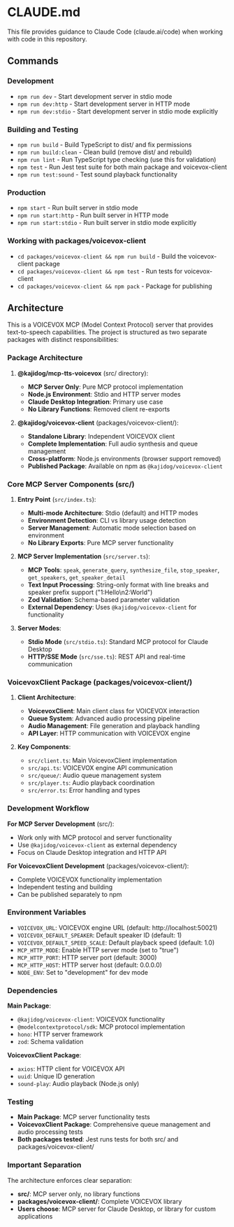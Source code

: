 # CLAUDE.md

This file provides guidance to Claude Code (claude.ai/code) when working with code in this repository.

## Commands

### Development
- `npm run dev` - Start development server in stdio mode
- `npm run dev:http` - Start development server in HTTP mode  
- `npm run dev:stdio` - Start development server in stdio mode explicitly

### Building and Testing
- `npm run build` - Build TypeScript to dist/ and fix permissions
- `npm run build:clean` - Clean build (remove dist/ and rebuild)
- `npm run lint` - Run TypeScript type checking (use this for validation)
- `npm test` - Run Jest test suite for both main package and voicevox-client
- `npm run test:sound` - Test sound playback functionality

### Production
- `npm start` - Run built server in stdio mode
- `npm run start:http` - Run built server in HTTP mode
- `npm run start:stdio` - Run built server in stdio mode explicitly

### Working with packages/voicevox-client
- `cd packages/voicevox-client && npm run build` - Build the voicevox-client package
- `cd packages/voicevox-client && npm test` - Run tests for voicevox-client
- `cd packages/voicevox-client && npm pack` - Package for publishing

## Architecture

This is a VOICEVOX MCP (Model Context Protocol) server that provides text-to-speech capabilities. The project is structured as two separate packages with distinct responsibilities:

### Package Architecture

1. **@kajidog/mcp-tts-voicevox** (src/ directory):
   - **MCP Server Only**: Pure MCP protocol implementation
   - **Node.js Environment**: Stdio and HTTP server modes
   - **Claude Desktop Integration**: Primary use case
   - **No Library Functions**: Removed client re-exports

2. **@kajidog/voicevox-client** (packages/voicevox-client/):
   - **Standalone Library**: Independent VOICEVOX client
   - **Complete Implementation**: Full audio synthesis and queue management
   - **Cross-platform**: Node.js environments (browser support removed)
   - **Published Package**: Available on npm as `@kajidog/voicevox-client`

### Core MCP Server Components (src/)

1. **Entry Point** (`src/index.ts`):
   - **Multi-mode Architecture**: Stdio (default) and HTTP modes
   - **Environment Detection**: CLI vs library usage detection
   - **Server Management**: Automatic mode selection based on environment
   - **No Library Exports**: Pure MCP server functionality

2. **MCP Server Implementation** (`src/server.ts`):
   - **MCP Tools**: `speak`, `generate_query`, `synthesize_file`, `stop_speaker`, `get_speakers`, `get_speaker_detail`
   - **Text Input Processing**: String-only format with line breaks and speaker prefix support ("1:Hello\n2:World")
   - **Zod Validation**: Schema-based parameter validation
   - **External Dependency**: Uses `@kajidog/voicevox-client` for functionality

3. **Server Modes**:
   - **Stdio Mode** (`src/stdio.ts`): Standard MCP protocol for Claude Desktop
   - **HTTP/SSE Mode** (`src/sse.ts`): REST API and real-time communication

### VoicevoxClient Package (packages/voicevox-client/)

1. **Client Architecture**:
   - **VoicevoxClient**: Main client class for VOICEVOX interaction
   - **Queue System**: Advanced audio processing pipeline
   - **Audio Management**: File generation and playback handling
   - **API Layer**: HTTP communication with VOICEVOX engine

2. **Key Components**:
   - `src/client.ts`: Main VoicevoxClient implementation
   - `src/api.ts`: VOICEVOX engine API communication
   - `src/queue/`: Audio queue management system
   - `src/player.ts`: Audio playback coordination
   - `src/error.ts`: Error handling and types

### Development Workflow

**For MCP Server Development** (src/):
- Work only with MCP protocol and server functionality
- Use `@kajidog/voicevox-client` as external dependency
- Focus on Claude Desktop integration and HTTP API

**For VoicevoxClient Development** (packages/voicevox-client/):
- Complete VOICEVOX functionality implementation
- Independent testing and building
- Can be published separately to npm

### Environment Variables

- `VOICEVOX_URL`: VOICEVOX engine URL (default: http://localhost:50021)
- `VOICEVOX_DEFAULT_SPEAKER`: Default speaker ID (default: 1)
- `VOICEVOX_DEFAULT_SPEED_SCALE`: Default playback speed (default: 1.0)
- `MCP_HTTP_MODE`: Enable HTTP server mode (set to "true")
- `MCP_HTTP_PORT`: HTTP server port (default: 3000)
- `MCP_HTTP_HOST`: HTTP server host (default: 0.0.0.0)
- `NODE_ENV`: Set to "development" for dev mode

### Dependencies

**Main Package**:
- `@kajidog/voicevox-client`: VOICEVOX functionality
- `@modelcontextprotocol/sdk`: MCP protocol implementation
- `hono`: HTTP server framework
- `zod`: Schema validation

**VoicevoxClient Package**:
- `axios`: HTTP client for VOICEVOX API
- `uuid`: Unique ID generation
- `sound-play`: Audio playback (Node.js only)

### Testing

- **Main Package**: MCP server functionality tests
- **VoicevoxClient Package**: Comprehensive queue management and audio processing tests
- **Both packages tested**: Jest runs tests for both src/ and packages/voicevox-client/

### Important Separation

The architecture enforces clear separation:
- **src/**: MCP server only, no library functions
- **packages/voicevox-client/**: Complete VOICEVOX library
- **Users choose**: MCP server for Claude Desktop, or library for custom applications